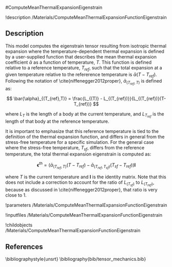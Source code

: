 #ComputeMeanThermalExpansionEigenstrain

!description /Materials/ComputeMeanThermalExpansionFunctionEigenstrain
## Description

This model computes the eigenstrain tensor resulting from isotropic thermal expansion where the temperature-dependent thermal expansion is defined by a user-supplied function that describes the mean thermal expansion coefficient $\bar{\alpha}$ as a function of temperature, $T$. This function is defined relative to a reference temperature, $T_{ref}$, such that the total expansion at a given temperature relative to the refererence temperature is $\bar{\alpha}(T-T_{ref})$.  Following the notation of \cite{niffenegger2012proper}, $\bar{\alpha}_{(T_{ref},T)}$ is defined as:

$$
\bar{\alpha}_{(T_{ref},T)} = \frac{L_{(T)} - L_{(T_{ref})}}{L_{(T_{ref})}(T-T_{ref})}
$$

where $L_{T}$ is the length of a body at the current temperature, and $L_{T_{ref}}$ is the length of that body at the reference temperature.

It is important to emphasize that this reference temperature is tied to the definition of the thermal expansion function, and differs in general from the stress-free temperature for a specific simulation.  For the general case where the stress-free temperature, $T_{sf}$, differs from the reference temperature, the total thermal expansion eigenstrain is computed as:

$$
\boldsymbol{\epsilon}^{th} = (\bar{\alpha}_{(T_{ref},T)}(T-T_{ref}) - \bar{\alpha}_{(T_{ref},T_{sf})}(T_{sf}-T_{ref})) \boldsymbol{I}
$$

where $T$ is the current temperature and $\boldsymbol{I}$ is the identity matrix.  Note that this does not include a correction to account for the ratio of $L_{(T_{sf})}$ to $L_{(T_{ref})}$, because as discussed in \cite{niffenegger2012proper}, that ratio is very close to 1.

!parameters /Materials/ComputeMeanThermalExpansionFunctionEigenstrain

!inputfiles /Materials/ComputeMeanThermalExpansionFunctionEigenstrain

!childobjects /Materials/ComputeMeanThermalExpansionFunctionEigenstrain

## References
\bibliographystyle{unsrt}
\bibliography{bib/tensor_mechanics.bib}
